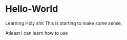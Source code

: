 # Hello-World
Learning
Holy shit
This is starting to make some sense,

Atleast I can learn how to use 
